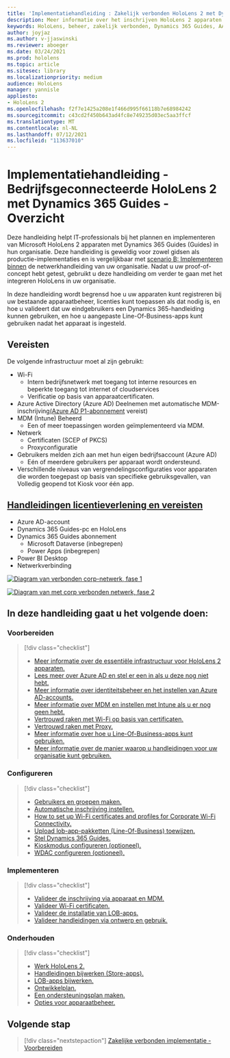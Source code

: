 ```yaml
---
title: 'Implementatiehandleiding : Zakelijk verbonden HoloLens 2 met Dynamics 365 Guides - Overzicht'
description: Meer informatie over het inschrijven HoloLens 2 apparaten met Dynamics 365 Guides via een verbonden bedrijfsnetwerk.
keywords: HoloLens, beheer, zakelijk verbonden, Dynamics 365 Guides, AAD, Azure AD, MDM, Mobile Device Management
author: joyjaz
ms.author: v-jjaswinski
ms.reviewer: aboeger
ms.date: 03/24/2021
ms.prod: hololens
ms.topic: article
ms.sitesec: library
ms.localizationpriority: medium
audience: HoloLens
manager: yannisle
appliesto:
- HoloLens 2
ms.openlocfilehash: f2f7e1425a208e1f466d995f66118b7e68984242
ms.sourcegitcommit: c43cd2f450b643ad4fc8e749235d03ec5aa3ffcf
ms.translationtype: MT
ms.contentlocale: nl-NL
ms.lasthandoff: 07/12/2021
ms.locfileid: "113637010"
---
```

# <a name="deployment-guide---corporate-connected-hololens-2-with-dynamics-365-guides---overview"></a>Implementatiehandleiding - Bedrijfsgeconnecteerde HoloLens 2 met Dynamics 365 Guides - Overzicht

Deze handleiding helpt IT-professionals bij het plannen en implementeren van Microsoft HoloLens 2 apparaten met Dynamics 365 Guides (Guides) in hun organisatie. Deze handleiding is geweldig voor zowel gidsen als productie-implementaties en is vergelijkbaar met [scenario B: Implementeren binnen](/hololens/common-scenarios#scenario-b-deploy-inside-your-organizations-network) de netwerkhandleiding van uw organisatie. Nadat u uw proof-of-concept hebt getest, gebruikt u deze handleiding om verder te gaan met het integreren HoloLens in uw organisatie.

In deze handleiding wordt begrensd hoe u uw apparaten kunt registreren bij uw bestaande apparaatbeheer, licenties kunt toepassen als dat nodig is, en hoe u valideert dat uw eindgebruikers een Dynamics 365-handleiding kunnen gebruiken, en hoe u aangepaste Line-Of-Business-apps kunt gebruiken nadat het apparaat is ingesteld. 

## <a name="prerequisites"></a>Vereisten

De volgende infrastructuur moet al zijn gebruikt:
- Wi-Fi
    - Intern bedrijfsnetwerk met toegang tot interne resources en beperkte toegang tot internet of cloudservices
    - Verificatie op basis van apparaatcertificaten.
- Azure Active Directory (Azure AD) Deelnemen met automatische MDM-inschrijving[(Azure AD P1-abonnement](/azure/active-directory/fundamentals/active-directory-whatis) vereist)
- MDM (Intune) Beheerd
    - Een of meer toepassingen worden geïmplementeerd via MDM.
- Netwerk 
    - Certificaten (SCEP of PKCS)
    - Proxyconfiguratie
- Gebruikers melden zich aan met hun eigen bedrijfsaccount (Azure AD)
    - Eén of meerdere gebruikers per apparaat wordt ondersteund.
- Verschillende niveaus van vergrendelingsconfiguraties voor apparaten die worden toegepast op basis van specifieke gebruiksgevallen, van Volledig geopend tot Kiosk voor één app.

## <a name="guides-licensing-and-requirements"></a>[Handleidingen licentieverlening en vereisten](/dynamics365/mixed-reality/guides/requirements#licensing-and-product-requirements)

- Azure AD-account
- Dynamics 365 Guides-pc en HoloLens
- Dynamics 365 Guides abonnement
    - Microsoft Dataverse (inbegrepen)
    - Power Apps (inbegrepen)
- Power BI Desktop
- Netwerkverbinding

[![Diagram van verbonden corp-netwerk, fase 1 ](./images/deployment-guides-revised-scenario-b-01-1.png)](./images/deployment-guides-revised-scenario-b-01-1.png#lightbox)

[![Diagram van met corp verbonden netwerk, fase 2 ](./images/deployment-guides-revised-scenario-b-02-1.png)](./images/deployment-guides-revised-scenario-b-02-1.png#lightbox)

## <a name="in-this-guide-you-will"></a>In deze handleiding gaat u het volgende doen:
### <a name="prepare"></a>Voorbereiden
> [!div class="checklist"]
>- [Meer informatie over de essentiële infrastructuur voor HoloLens 2 apparaten.](hololens2-corp-connected-prepare.md#infrastructure-essentials)
>- [Lees meer over Azure AD en stel er een in als u deze nog niet hebt.](hololens2-corp-connected-prepare.md#azure-active-directory)
>- [Meer informatie over identiteitsbeheer en het instellen van Azure AD-accounts.](hololens2-corp-connected-prepare.md#identity-management)
>- [Meer informatie over MDM en instellen met Intune als u er nog geen hebt.](hololens2-corp-connected-prepare.md#mobile-device-management)
>- [Vertrouwd raken met Wi-Fi op basis van certificaten.](hololens2-corp-connected-prepare.md#certificates)
>- [Vertrouwd raken met Proxy.](hololens2-corp-connected-prepare.md#proxy)
>- [Meer informatie over hoe u Line-Of-Business-apps kunt gebruiken.](hololens2-corp-connected-prepare.md#line-of-business-apps)
>- [Meer informatie over de manier waarop u handleidingen voor uw organisatie kunt gebruiken.](hololens2-corp-connected-prepare.md#guides-playbook)
### <a name="configure"></a>Configureren
> [!div class="checklist"]
>- [Gebruikers en groepen maken.](hololens2-corp-connected-configure.md#azure-users-and-groups)
>- [Automatische inschrijving instellen.](hololens2-corp-connected-configure.md#auto-enrollment-on-hololens-2)
>- [How to set up Wi-Fi certificates and profiles for Corporate Wi-Fi Connectivity.](hololens2-corp-connected-configure.md#corporate-wi-fi-connectivity)
>- [Upload lob-app-pakketten (Line-Of-Business) toewijzen.](hololens2-corp-connected-configure.md#app-deployment)
>- [Stel Dynamics 365 Guides.](hololens2-corp-connected-configure.md#setup-guides-application-licenses-dataverse-and-authoring)
>- [Kioskmodus configureren (optioneel).](hololens2-corp-connected-configure.md#optional-kiosk-mode)
>- [WDAC configureren (optioneel).](hololens2-corp-connected-configure.md#optional-wdac)
### <a name="deploy"></a>Implementeren
> [!div class="checklist"]
>-  [Valideer de inschrijving via apparaat en MDM.](hololens2-corp-connected-deploy.md#enrollment-validation)
>-  [Valideer Wi-Fi certificaten.](hololens2-corp-connected-deploy.md#wi-fi-certificate-validation)
>-  [Valideer de installatie van LOB-apps.](hololens2-corp-connected-deploy.md#validate-lob-app-install)
>-  [Valideer handleidingen via ontwerp en gebruik.](hololens2-corp-connected-deploy.md#validate-dynamics-365-guides)
### <a name="maintain"></a>Onderhouden
> [!div class="checklist"]
>- [Werk HoloLens 2.](hololens2-corp-connected-maintain.md#update-hololens)
>- [Handleidingen bijwerken (Store-apps).](hololens2-corp-connected-maintain.md#how-to-update-dynamics-365-guides-and-other-store-apps)
>- [LOB-apps bijwerken.](hololens2-corp-connected-maintain.md#how-to-update-lob-apps) 
>- [Ontwikkelplan.](hololens2-corp-connected-maintain.md#development-plan) 
>- [Een ondersteuningsplan maken.](hololens2-corp-connected-maintain.md#support-plan)
>- [Opties voor apparaatbeheer.](hololens2-corp-connected-maintain.md#device-management)

## <a name="next-step"></a>Volgende stap 
> [!div class="nextstepaction"]
> [Zakelijke verbonden implementatie - Voorbereiden](hololens2-corp-connected-prepare.md)
